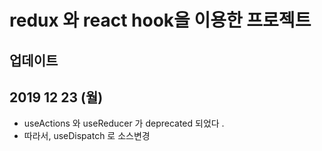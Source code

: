 # redux 와 react hook을 이용한 프로젝트 

## 업데이트 

## 2019 12 23 (월)
- useActions 와 useReducer 가 deprecated 되었다 .
- 따라서, useDispatch 로 소스변경 

